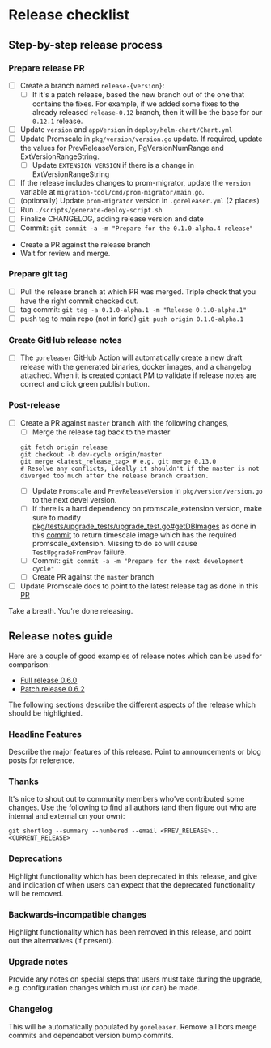 # Release checklist

## Step-by-step release process

### Prepare release PR
  - [ ] Create a branch named `release-{version}`:
    - [ ] If it's a patch release, based the new branch out of the one that
      contains the fixes. For example, if we added some fixes to the already
      released `release-0.12` branch, then it will be the base for our `0.12.1`
      release.
  - [ ] Update `version` and `appVersion` in `deploy/helm-chart/Chart.yml`
  - [ ] Update Promscale in `pkg/version/version.go` update. If required, update
    the values for PrevReleaseVersion, PgVersionNumRange and
    ExtVersionRangeString.
    - [ ] Update `EXTENSION_VERSION` if there is a change in ExtVersionRangeString
  - [ ] If the release includes changes to prom-migrator, update the `version`
    variable at `migration-tool/cmd/prom-migrator/main.go`.
  - [ ] (optionally) Update `prom-migrator` version in `.goreleaser.yml` (2 places)
  - [ ] Run `./scripts/generate-deploy-script.sh`
  - [ ] Finalize CHANGELOG, adding release version and date
  - [ ] Commit: `git commit -a -m "Prepare for the 0.1.0-alpha.4 release"`
  - Create a PR against the release branch
  - Wait for review and merge.

### Prepare git tag
  - [ ] Pull the release branch at which PR was merged. Triple check that
    you have the right commit checked out.
  - [ ] tag commit: `git tag -a 0.1.0-alpha.1 -m "Release 0.1.0-alpha.1"`
  - [ ] push tag to main repo (not in fork!) `git push origin 0.1.0-alpha.1`

### Create GitHub release notes

  - [ ] The `goreleaser` GitHub Action will automatically create a new draft release with the generated binaries, docker images, and a changelog attached. When it is created contact PM to validate if release notes are correct and click green publish button.

### Post-release

- [ ] Create a PR against `master` branch with the following changes,
   - [ ] Merge the release tag back to the master
   ```
   git fetch origin release
   git checkout -b dev-cycle origin/master
   git merge <latest_release_tag> # e.g. git merge 0.13.0
   # Resolve any conflicts, ideally it shouldn't if the master is not diverged too much after the release branch creation.
   ```
   - [ ] Update `Promscale` and `PrevReleaseVersion` in `pkg/version/version.go` to the
     next devel version.
   - [ ] If there is a hard dependency on promscale_extension version, make sure to modify [pkg/tests/upgrade_tests/upgrade_test.go#getDBImages](https://github.com/timescale/promscale/blob/master/pkg/tests/upgrade_tests/upgrade_test.go#L89-L92) as done in this [commit](https://github.com/timescale/promscale/pull/1516/commits/6e2434d51dfd3e91505049a2828add3266f3e0f8#diff-6343d0a8cf4936b8f948769738eef8b0624d15d13ccc0a53b457e4f5c53b14e6R90-R94) to return timescale image which has the required promscale_extension. Missing to do so will cause `TestUpgradeFromPrev` failure.
   - [ ] Commit: `git commit -a -m "Prepare for the next development cycle"`
   - [ ] Create PR against the `master` branch

- [ ] Update Promscale docs to point to the latest release tag as done in this [PR](https://github.com/timescale/docs/pull/1075)

Take a breath. You're done releasing.

## Release notes guide

Here are a couple of good examples of release notes which can be used for comparison:
- [Full release 0.6.0](https://github.com/timescale/promscale/releases/tag/0.6.0)
- [Patch release 0.6.2](https://github.com/timescale/promscale/releases/tag/0.6.2)

The following sections describe the different aspects of the release which should be highlighted.

### Headline Features

Describe the major features of this release. Point to announcements or blog posts for reference.

### Thanks

It's nice to shout out to community members who've contributed some changes. Use the following to find all authors (and then figure out who are internal and external on your own):

```
git shortlog --summary --numbered --email <PREV_RELEASE>..<CURRENT_RELEASE>
```

### Deprecations

Highlight functionality which has been deprecated in this release, and give and indication of when users can expect that the deprecated functionality will be removed.

### Backwards-incompatible changes

Highlight functionality which has been removed in this release, and point out the alternatives (if present).

### Upgrade notes

Provide any notes on special steps that users must take during the upgrade, e.g. configuration changes which must (or can) be made.

### Changelog

This will be automatically populated by `goreleaser`. Remove all bors merge commits and dependabot version bump commits.
